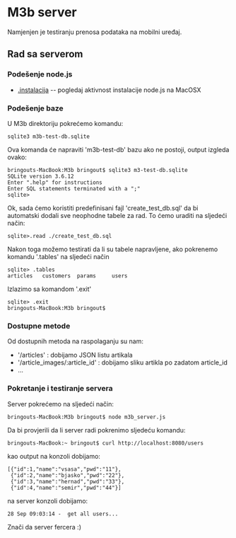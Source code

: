 M3b server
==========

Namjenjen je testiranju prenosa podataka na mobilni uređaj.

Rad sa serverom
---------------

### Podešenje node.js

* [.instalacija](http://redmine.bring.out.ba/issues/24469) -- pogledaj aktivnost instalacije node.js na MacOSX

### Podešenje baze

U M3b direktoriju pokrećemo komandu:

	sqlite3 m3b-test-db.sqlite

Ova komanda će napraviti 'm3b-test-db' bazu ako ne postoji, output izgleda ovako:

  	bringouts-MacBook:M3b bringout$ sqlite3 m3-test-db.sqlite
	SQLite version 3.6.12
	Enter ".help" for instructions
	Enter SQL statements terminated with a ";"
	sqlite> 

Ok, sada ćemo koristiti predefinisani fajl 'create_test_db.sql' da bi automatski dodali sve neophodne tabele za rad.
To ćemo uraditi na sljedeći način:

	sqlite>.read ./create_test_db.sql

Nakon toga možemo testirati da li su tabele napravljene, ako pokrenemo komandu '.tables' na sljedeći način

	sqlite> .tables
	articles   customers  params     users 

Izlazimo sa komandom '.exit'

	sqlite> .exit
	bringouts-MacBook:M3b bringout$

### Dostupne metode

Od dostupnih metoda na raspolaganju su nam:

* '/articles' : dobijamo JSON listu artikala
* '/article_images/:article_id' : dobijamo sliku artikla po zadatom article_id
* ...

### Pokretanje i testiranje servera

Server pokrećemo na sljedeći način:

	bringouts-MacBook:M3b bringout$ node m3b_server.js

Da bi provjerili da li server radi pokrenimo sljedeću komandu:

	bringouts-MacBook:~ bringout$ curl http://localhost:8080/users

kao output na konzoli dobijamo:
	
	[{"id":1,"name":"vsasa","pwd":"11"},
	 {"id":2,"name":"bjasko","pwd":"22"},
	 {"id":3,"name":"hernad","pwd":"33"},
	 {"id":4,"name":"semir","pwd":"44"}]

na server konzoli dobijamo:

	28 Sep 09:03:14 -  get all users...

Znači da server fercera :)


